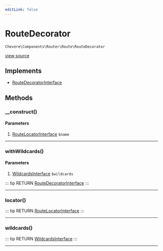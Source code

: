 ```yaml
---
editLink: false
---
```


# RouteDecorator

`Chevere\Components\Router\Route\RouteDecorator`

[view source](https://github.com/chevere/chevere/blob/master/Router/Route/RouteDecorator.php)

## Implements

- [RouteDecoratorInterface](../../../Interfaces/Router/Route/RouteDecoratorInterface.md)

## Methods

### __construct()

#### Parameters

1. [RouteLocatorInterface](../../../Interfaces/Router/Route/RouteLocatorInterface.md) `$name`

---

### withWildcards()

#### Parameters

1. [WildcardsInterface](../../../Interfaces/Router/Route/WildcardsInterface.md) `$wildcards`

::: tip RETURN
[RouteDecoratorInterface](../../../Interfaces/Router/Route/RouteDecoratorInterface.md)
:::

---

### locator()

::: tip RETURN
[RouteLocatorInterface](../../../Interfaces/Router/Route/RouteLocatorInterface.md)
:::

---

### wildcards()

::: tip RETURN
[WildcardsInterface](../../../Interfaces/Router/Route/WildcardsInterface.md)
:::

---

